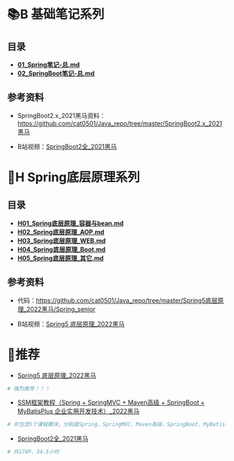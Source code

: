 # 📚B 基础笔记系列

## 目录

- **[01_Spring笔记-总.md](./01_Spring笔记-总.md)**
- **[02_SpringBoot笔记-总.md](./02_SpringBoot笔记-总.md)**



## 参考资料

- SpringBoot2.x_2021黑马资料：https://github.com/cat0501/Java_repo/tree/master/SpringBoot2.x_2021黑马

- B站视频：[SpringBoot2全_2021黑马](https://www.bilibili.com/video/BV15b4y1a7yG)



# 🎈H Spring底层原理系列

## 目录

- **[H01_Spring底层原理_容器与bean.md](./H01_Spring底层原理_容器与bean.md)**
- **[H02_Spring底层原理_AOP.md](./H02_Spring底层原理_AOP.md)**
- **[H03_Spring底层原理_WEB.md](./H03_Spring底层原理_WEB.md)**
- **[H04_Spring底层原理_Boot.md](./H04_Spring底层原理_Boot.md)**
- **[H05_Spring底层原理_其它.md](./H05_Spring底层原理_其它.md)**



## 参考资料

- 代码：https://github.com/cat0501/Java_repo/tree/master/Spring5底层原理_2022黑马/Spring_senior

- B站视频：[Spring5 底层原理_2022黑马](https://www.bilibili.com/video/BV1P44y1N7QG)



# 🍒推荐

- [Spring5 底层原理_2022黑马](https://www.bilibili.com/video/BV1P44y1N7QG)

```bash
# 强烈推荐！！！
```



- [SSM框架教程（Spring + SpringMVC + Maven高级 + SpringBoot + MyBatisPlus 企业实用开发技术）_2022黑马](https://www.bilibili.com/video/BV1Fi4y1S7ix)

```bash
# 共包含5个课程模块，分别是Spring、SpringMVC、Maven高级、SpringBoot、MyBatis-Plus。
```



- [SpringBoot2全_2021黑马](https://www.bilibili.com/video/BV15b4y1a7yG)

```bash
# 共174P、34.5小时

```

























